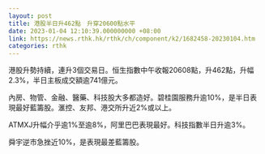 ```yaml
---
layout: post
title: 港股半日升462點　升穿20600點水平
date: 2023-01-04 12:10:39.000000000 +08:00
link: https://news.rthk.hk/rthk/ch/component/k2/1682458-20230104.htm
categories: rthk
---
```


港股升勢持續，連升3個交易日。恒生指數中午收報20608點，升462點，升幅2.3%，半日主板成交額逾741億元。

內房、物管、金融、醫藥、科技股大多都造好。碧桂園服務升逾10%，是半日表現最好藍籌股。滙控、友邦、港交所升近2%或以上。

ATMXJ升幅介乎逾1%至逾8%，阿里巴巴表現最好。科技指數半日升逾3%。

舜宇逆市急挫近10%，是表現最差藍籌股。

